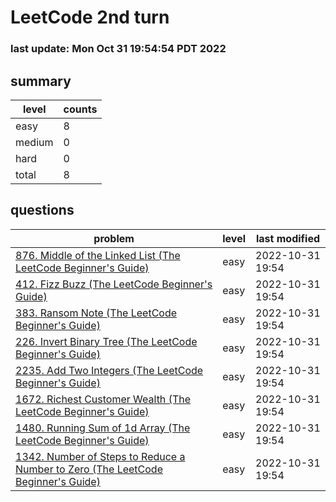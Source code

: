 # LeetCode 2nd turn
### last update: Mon Oct 31 19:54:54 PDT 2022
## summary
| level | counts |
|-|-|
| easy |8 |
| medium |0 |
| hard |0 |
| total | 8 |

## questions
| problem | level| last modified |
|-|-|-|
| [ 876. Middle of the Linked List (The LeetCode Beginner's Guide) ](./876.middle-of-the-linked-list/) | easy | 2022-10-31 19:54 | 
| [ 412. Fizz Buzz (The LeetCode Beginner's Guide) ](./412.fizz-buzz/) | easy | 2022-10-31 19:54 | 
| [ 383. Ransom Note (The LeetCode Beginner's Guide) ](./383.ransom-note/) | easy | 2022-10-31 19:54 | 
| [ 226. Invert Binary Tree (The LeetCode Beginner's Guide) ](./226.invert-binary-tree/) | easy | 2022-10-31 19:54 | 
| [ 2235. Add Two Integers (The LeetCode Beginner's Guide) ](./2235.add-two-integers/) | easy | 2022-10-31 19:54 | 
| [ 1672. Richest Customer Wealth (The LeetCode Beginner's Guide) ](./1672.richest-customer-wealth/) | easy | 2022-10-31 19:54 | 
| [ 1480. Running Sum of 1d Array (The LeetCode Beginner's Guide) ](./1480.running-sum-of-1d-array/) | easy | 2022-10-31 19:54 | 
| [ 1342. Number of Steps to Reduce a Number to Zero (The LeetCode Beginner's Guide) ](./1342.number-of-steps-to-reduce-a-number-to-zero/) | easy | 2022-10-31 19:54 | 

